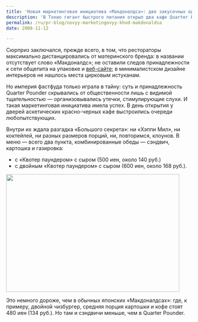 ```yaml
---
title: 'Новая маркетинговая инициатива «Макдоналдса»: две закусочных одного сандвича'
description: 'В Токио гигант быстрого питания открыл два кафе Quarter Pounder. «Квотер паундер» — это марка макдоналдсовского гамбургера  весом в четверть фунта (113,4 г). За океаном по популярности он уступает лишь «Биг Маку», но в Японии, так же как и в России, широкой публике не известен. Накануне открытия была проведена рекламная кампания «Большой секрет „Квотер паундера“»: промоутеры раздавали прохожим листовки, в интернете был запущен вирус о новых заведениях  «с сюрпризом»'
permalink: /ru/pr-blog/novyy-marketingovyy-khod-makdonaldsa
date: 2008-11-12

---
```

<p>Сюрприз заключался, прежде всего, в том, что рестораторы максимально дистанцировались от материнского бренда: в названии отсутствует слово «Макдоналдс»; не оставили следов принадлежности к сети общепита на упаковке и <a href="http://www.quarter-pounder.net/" target="_blank" rel="noopener noreferrer">веб-сайте</a>; в минималистском дизайне интерьеров не нашлось места цирковым истуканам.</p>
<p>Но империя фастфуда только играла в тайну: суть и принадлежность Quarter Pounder скрывались от общественности лишь с видимой тщательностью — организовывались утечки, стимулирующие слухи. И такая маркетинговая инициатива имела успех. В день открытия у дверей аскетических красно-черных кафе выстроились очереди любопытствующих.</p>
<p>Внутри их ждала разгадка «Большого секрета»: ни «Хэппи Мил», ни коктейлей, ни разных размеров порций, ни, повторимся, клоунов. В меню — всего два пункта, комбинированные обеды — сэндвич, картошка и газировка:</p>
<ul>
<li>с «Квотер паундером» с сыром (500 иен, около 140 руб.)</li>
<li>с двойным «Квотер паундером» с сыром (600 иен, около 168 руб.).</li>
</ul>
<p><img src="{{ site.assets }}/img/blog/08-11/12-02.jpg" alt="" width="470" height="319"></p>
<p>Это немного дороже, чем в обычных японских «Макдоналдсах»: где, к примеру, двойной чизбургер, средняя порция картошки и кофе стоят 480 иен (134 руб.). Но там и сэндвичи меньше, чем в Quarter Pounder.</p>

